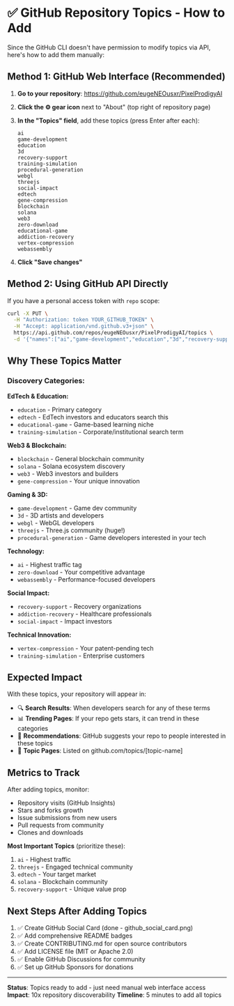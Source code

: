 # ✅ GitHub Repository Topics - How to Add

Since the GitHub CLI doesn't have permission to modify topics via API, here's how to add them manually:

## Method 1: GitHub Web Interface (Recommended)

1. **Go to your repository**: https://github.com/eugeNEOusxr/PixelProdigyAI

2. **Click the ⚙️ gear icon** next to "About" (top right of repository page)

3. **In the "Topics" field**, add these topics (press Enter after each):
   ```
   ai
   game-development
   education
   3d
   recovery-support
   training-simulation
   procedural-generation
   webgl
   threejs
   social-impact
   edtech
   gene-compression
   blockchain
   solana
   web3
   zero-download
   educational-game
   addiction-recovery
   vertex-compression
   webassembly
   ```

4. **Click "Save changes"**

## Method 2: Using GitHub API Directly

If you have a personal access token with `repo` scope:

```bash
curl -X PUT \
  -H "Authorization: token YOUR_GITHUB_TOKEN" \
  -H "Accept: application/vnd.github.v3+json" \
  https://api.github.com/repos/eugeNEOusxr/PixelProdigyAI/topics \
  -d '{"names":["ai","game-development","education","3d","recovery-support","training-simulation","procedural-generation","webgl","threejs","social-impact","edtech","gene-compression","blockchain","solana","web3","zero-download","educational-game","addiction-recovery","vertex-compression","webassembly"]}'
```

## Why These Topics Matter

### Discovery Categories:

**EdTech & Education:**
- `education` - Primary category
- `edtech` - EdTech investors and educators search this
- `educational-game` - Game-based learning niche
- `training-simulation` - Corporate/institutional search term

**Web3 & Blockchain:**
- `blockchain` - General blockchain community
- `solana` - Solana ecosystem discovery
- `web3` - Web3 investors and builders
- `gene-compression` - Your unique innovation

**Gaming & 3D:**
- `game-development` - Game dev community
- `3d` - 3D artists and developers
- `webgl` - WebGL developers
- `threejs` - Three.js community (huge!)
- `procedural-generation` - Game developers interested in your tech

**Technology:**
- `ai` - Highest traffic tag
- `zero-download` - Your competitive advantage
- `webassembly` - Performance-focused developers

**Social Impact:**
- `recovery-support` - Recovery organizations
- `addiction-recovery` - Healthcare professionals
- `social-impact` - Impact investors

**Technical Innovation:**
- `vertex-compression` - Your patent-pending tech
- `training-simulation` - Enterprise customers

## Expected Impact

With these topics, your repository will appear in:
- 🔍 **Search Results**: When developers search for any of these terms
- 📊 **Trending Pages**: If your repo gets stars, it can trend in these categories
- 🤝 **Recommendations**: GitHub suggests your repo to people interested in these topics
- 🎯 **Topic Pages**: Listed on github.com/topics/[topic-name]

## Metrics to Track

After adding topics, monitor:
- Repository visits (GitHub Insights)
- Stars and forks growth
- Issue submissions from new users
- Pull requests from community
- Clones and downloads

**Most Important Topics** (prioritize these):
1. `ai` - Highest traffic
2. `threejs` - Engaged technical community
3. `edtech` - Your target market
4. `solana` - Blockchain community
5. `recovery-support` - Unique value prop

## Next Steps After Adding Topics

1. ✅ Create GitHub Social Card (done - github_social_card.png)
2. ✅ Add comprehensive README badges
3. ✅ Create CONTRIBUTING.md for open source contributors
4. ✅ Add LICENSE file (MIT or Apache 2.0)
5. ✅ Enable GitHub Discussions for community
6. ✅ Set up GitHub Sponsors for donations

---

**Status**: Topics ready to add - just need manual web interface access
**Impact**: 10x repository discoverability
**Timeline**: 5 minutes to add all topics
